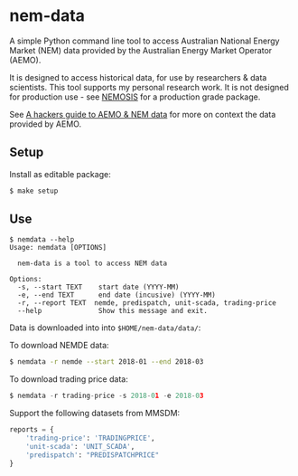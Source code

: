# nem-data

A simple Python command line tool to access Australian National Energy Market (NEM) data provided by the Australian Energy Market Operator (AEMO).

It is designed to access historical data, for use by researchers & data scientists.  This tool supports my personal research work.  It is not designed for production use - see [NEMOSIS](https://github.com/UNSW-CEEM/NEMOSIS) for a production grade package.

See [A hackers guide to AEMO & NEM data](https://adgefficiency.com/hackers-aemo/) for more on context the data provided by AEMO.


## Setup

Install as editable package:

```bash
$ make setup
```


## Use

```shell-session
$ nemdata --help
Usage: nemdata [OPTIONS]

  nem-data is a tool to access NEM data

Options:
  -s, --start TEXT    start date (YYYY-MM)
  -e, --end TEXT      end date (incusive) (YYYY-MM)
  -r, --report TEXT  nemde, predispatch, unit-scada, trading-price
  --help              Show this message and exit.
```

Data is downloaded into into `$HOME/nem-data/data/`:

To download NEMDE data:

```bash
$ nemdata -r nemde --start 2018-01 --end 2018-03
```

To download trading price data:

```python
$ nemdata -r trading-price -s 2018-01 -e 2018-03
```

Support the following datasets from MMSDM:

```python
reports = {
    'trading-price': 'TRADINGPRICE',
    'unit-scada': 'UNIT_SCADA',
    'predispatch': "PREDISPATCHPRICE"
}
```

